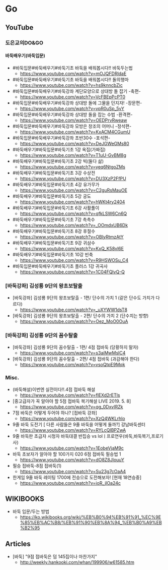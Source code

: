 # Go
## YouTube
### 도은교의DO&GO
#### 바둑배우기(바둑입문)
* #바둑입문#바둑배우기#바둑기초 바둑을 배워봅시다!! 바둑두는법
  * https://www.youtube.com/watch?v=mOJQFDRldaE
* #바둑입문#바둑배우기#바둑기초 바둑을 배워봅시다!! 돌의행마
  * https://www.youtube.com/watch?v=hs9knncbZic
* #바둑입문#바둑배우기#바둑강좌 계단모양으로 상대방 돌 잡기 -축편-
  * https://www.youtube.com/watch?v=VcFBEpPcPT0
* #바둑입문#바둑배우기#바둑강좌 상대방 돌에 그물을 던지자! -장문편-
  * https://www.youtube.com/watch?v=vpR0uSp_5vY
* #바둑입문#바둑배우기#바둑강좌 상대방 돌을 잡는 수법 -환격편-
  * https://www.youtube.com/watch?v=OEDPrvRweaw
* #바둑입문#바둑배우기#바둑강좌 모방은 창조의 어머니 -정석편-
  * https://www.youtube.com/watch?v=KxACM4CGumU
* #바둑입문#바둑배우기#바둑강좌 초반30수 -포석편-
  * https://www.youtube.com/watch?v=DeJGWeGMs80
* #바둑배우기#바둑입문#바둑기초 1강 옥집(가짜집)
  * https://www.youtube.com/watch?v=T1uU-GvBM8g
* #바둑배우기#바둑입문#바둑기초 2강 빅(둘다 삶)
  * https://www.youtube.com/watch?v=yeq6NtgoZMs
* #바둑배우기#바둑입문#바둑기초 3강 수상전
  * https://www.youtube.com/watch?v=DU3XzP2FfPU
* #바둑배우기#바둑입문#바둑기초 4강 유가무가
  * https://www.youtube.com/watch?v=C2guRsMauOE
* #바둑배우기#바둑입문#바둑기초 5강 궁도
  * https://www.youtube.com/watch?v=hWKt4ry2404
* #바둑배우기#바둑입문#바둑기초 6강 사활풀이
  * https://www.youtube.com/watch?v=qfkLSW6Cn6Q
* #바둑배우기#바둑입문#바둑기초 7강 촉촉수
  * https://www.youtube.com/watch?v=_OOmdxUB6Dk
* #바둑배우기#바둑입문#바둑기초 8강 후절수
  * https://www.youtube.com/watch?v=OBIyRtmzAtY
* #바둑배우기#바둑입문#바둑기초 9강 귀삼수
  * https://www.youtube.com/watch?v=KxQ_K58vl6E
* #바둑배우기#바둑입문#바둑기초 10강 빈축
  * https://www.youtube.com/watch?v=R9HSWOSu_C4
* #바둑입문#바둑배우기#바둑기초 플러스 1강 귀곡사
  * https://www.youtube.com/watch?v=1C04FQlvQ-Q

### [바둑강좌] 김성룡 9단의 왕초보탈출
* [바둑강좌] 김성룡 9단의 왕초보탈출 - 1편/ 단수의 가치 1 (같은 단수도 가치가 다르다)
  * https://www.youtube.com/watch?v=_uXYWW1dsT8
* [바둑강좌] 김성룡 9단의 왕초보탈출 - 2편/ 단수의 가치 2 (단수치는 방향)
  * https://www.youtube.com/watch?v=Oez_MoO0OuA
### [바둑강좌] 김성룡 9단의 꼼수탈출
* [바둑강좌] 김성룡 9단의 꼼수탈출 - 1편/ 4점 접바둑 (당황하지 말자)
  * https://www.youtube.com/watch?v=s3aiMwMsIC4
* [바둑강좌] 김성룡 9단의 꼼수탈출 - 2편/ 4점 접바둑 (과감해야 한다)
  * https://www.youtube.com/watch?v=vsoQtpE9Mqk

### Misc.
* (바둑해설)이번엔 실전이다!!.4점 접바둑 해설
  * https://www.youtube.com/watch?v=flEXd2rETls
* [중고급자가 꼭 알아야 할 5점 접바둑 복기해설 LIVE 2019. 5. 8]
  * https://www.youtube.com/watch?v=qg_0DxvIRZk
* 7점 바둑은 어떻게 두어야 하나? [접바둑 강좌]
  * https://www.youtube.com/watch?v=XzQ4WKLrhlo
* 9줄 바둑 도전기 [ 다른 사람들은 9줄 바둑을 어떻게 둘까?] 강남바둑센터
  * https://www.youtube.com/watch?v=RYLcQIBPZwA
* 9줄 바둑판 초급자 시청자 바둑대결 반집승 vs lolㅣ프로연우(바둑,바둑복기,프로기사)
  * https://www.youtube.com/watch?v=1EobeVjaM9c
* 바둑 초보자가 알아야 할 100가지 020 6점 접바둑 필승법 1
  * https://www.youtube.com/watch?v=dO8Z8JlouuY
* 필승 접바둑-8점 접바둑(1)
  * https://www.youtube.com/watch?v=Su23g7cOaA4
* 한게임 9줄 바둑 레이팅 1700에 전승으로 도전해보자! [현재 18연승중]
  * https://www.youtube.com/watch?v=ioR_jlOa24c

## WIKIBOOKS
* 바둑 입문/두는 방법
  * https://ko.wikibooks.org/wiki/%EB%B0%94%EB%91%91_%EC%9E%85%EB%AC%B8/%EB%91%90%EB%8A%94_%EB%B0%A9%EB%B2%95

## Articles
* [바둑] "9점 접바둑은 덤 145집이나 마찬가지"
  * http://weekly.hankooki.com/whan/199906/w61585.htm
